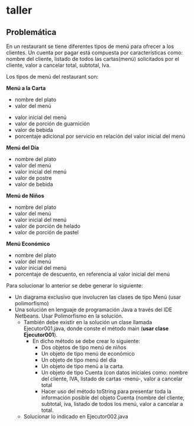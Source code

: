 # taller


## Problemática

En un restaurant se tiene diferentes tipos de menú para ofrecer a los clientes. Un cuenta por pagar está compuesta por características como: nombre del cliente, listado de todos las cartas(menú) solicitados por el cliente, valor a cancelar total,  subtotal, Iva.

Los tipos de menú del restaurant son:

**Menú a la Carta**

- nombre del plato
- valor del menú
* valor inicial del menú
* valor de porción de guarnición
* valor de bebida
* porcentaje adicional por servicio en relación del valor inicial del menú

**Menú del Día**

* nombre del plato
* valor del menú
* valor inicial del menú
* valor de postre
* valor de bebida


**Menú de Niños**

* nombre del plato
* valor del menú
* valor inicial del menú
* valor de porción de helado
* valor de porción de pastel

**Menú Económico**

* nombre del plato
* valor del menú
* valor inicial del menú
* porcentaje de descuento, en referencia al valor inicial del menú


Para solucionar lo anterior se debe generar lo siguiente:

* Un diagrama exclusivo que involucren las clases de tipo Menú (usar polimorfismo)
* Una solución en lenguaje de programación Java a través del IDE Netbeans. Usar Polimorfismo en la solución.
	* También debe existir en la solución un clase llamada Ejecutor001.java, donde conste el método main (**usar clase Ejecutor001**).
		* En dicho método se debe crear lo siguiente:
			*	Dos objetos de tipo menú de niños
			*	Un objeto de tipo menú de económico
			* Un objeto de tipo menú del día
			* Un objeto de tipo menú a la carta.
			*	Un objeto de tipo Cuenta (con datos iniciales como: nombre del cliente, IVA, listado de cartas -menú-, valor a cancelar total
			* Hacer uso del método toString para presentar toda la información posible del objeto Cuenta (nombre del cliente, subtotal, iva, listado de todos los menú, valor a cancelar a total.
	* Solucionar lo indicado en Ejecutor002.java
